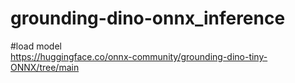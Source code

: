 # grounding-dino-onnx_inference

#load model   
https://huggingface.co/onnx-community/grounding-dino-tiny-ONNX/tree/main

